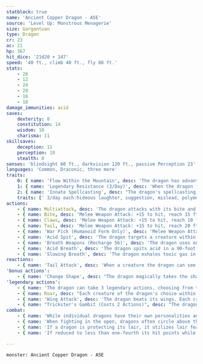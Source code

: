 ```yaml
---
statblock: true
name: 'Ancient Copper Dragon - A5E'
source: 'Level Up: Monstrous Menagerie'
size: Gargantuan
type: Dragon
cr: 23
ac: 21
hp: 367
hit_dice: '21d20 + 147'
speed: '40 ft., climb 40 ft., fly 80 ft.'
stats:
    - 26
    - 12
    - 24
    - 20
    - 16
    - 18
damage_immunities: acid
saves:
    dexterity: 8
    constitution: 14
    wisdom: 10
    charisma: 11
skillsaves:
    deception: 11
    perception: 10
    stealth: 8
senses: 'blindsight 60 ft., darkvision 120 ft., passive Perception 23'
languages: 'Common, Draconic, three more'
traits:
    0: { name: 'Flow Within the Mountain', desc: 'The dragon has advantage on Stealth checks made to hide in mountainous regions. By spending 1 minute in concentration while touching a natural stone surface, the dragon can magically merge into it and emerge from any connected stone surface within a mile.' }
    1: { name: 'Legendary Resistance (3/Day)', desc: 'When the dragon fails a saving throw, it can choose to succeed instead. When it does, some of its scales fall away and turn to stone. If it has no more uses of this ability, its Armor Class is reduced to 19 until it finishes a long rest.' }
    2: { name: 'Innate Spellcasting', desc: "The dragon's spellcasting ability is Charisma (save DC 19). It can innately cast the following spells, requiring no material components." }
    traits: [' 3/day each:hideous laughter, suggestion, mislead, polymorph', ' 1/day:irresistible dance, mass suggestion']
actions:
    - { name: Multiattack, desc: 'The dragon attacks with its bite and twice with its claws. In place of its bite, it can use Acid Spit.' }
    - { name: Bite, desc: 'Melee Weapon Attack: +15 to hit, reach 15 ft., one target. Hit: 30 (4d10 + 8) piercing damage plus 9 (2d8) acid damage.' }
    - { name: Claws, desc: 'Melee Weapon Attack: +15 to hit, reach 10 ft., one target. Hit: 21 (3d8 + 8) slashing damage.' }
    - { name: Tail, desc: 'Melee Weapon Attack: +15 to hit, reach 20 ft., one target. Hit: 21 (3d8 + 8) bludgeoning damage, and the dragon pushes the target 10 feet away.' }
    - { name: 'War Pick (Humanoid Form Only)', desc: 'Melee Weapon Attack: +15 to hit, reach 5 ft., one target. Hit: 12 (1d8 + 8) piercing damage.' }
    - { name: 'Acid Spit', desc: 'The dragon targets a creature within 60 feet, forcing it to make a DC 22 Dexterity saving throw. The creature takes 22 (4d10) acid damage on a failure or half damage on a success. A creature that fails the save also takes 11 (2d10) ongoing acid damage. A creature can use an action to end the ongoing damage.' }
    - { name: 'Breath Weapons (Recharge 56)', desc: 'The dragon uses one of the following breath weapons:' }
    - { name: 'Acid Breath', desc: 'The dragon spits acid in a 90-foot-long, 10-foot-wide line. Each creature in the area makes a DC 22 Dexterity saving throw, taking 85 (19d8) acid damage on a failed save or half damage on a success. A creature that fails the save is blinded until the end of its next turn.' }
    - { name: 'Slowing Breath', desc: 'The dragon exhales toxic gas in a 90-foot cone. Each creature in the area makes a DC 22 Constitution saving throw, becoming slowed for 1 minute on a failure. A creature repeats the saving throw at the end of each of its turns, ending the effect on itself on a success.' }
reactions:
    - { name: 'Tail Attack', desc: 'When a creature the dragon can see within 10 feet hits the dragon with a melee attack, the dragon makes a tail attack against it.' }
'bonus actions':
    - { name: 'Change Shape', desc: "The dragon magically takes the shape of a humanoid or beast, or changes back into its true form. It reverts to its true form if it dies. Any equipment it is wearing or carrying is absorbed or borne by the new form (dragon's choice). In the new form, the dragon's stats are unchanged except for its size. It can't use Acid Spit, Breath Weapons, Tail Attack, or Wing Attack except in dragon form. In beast form, it can attack only with its bite and claws, if appropriate to its form. If the beast form is Large or smaller, the reach of these attacks is reduced to 5 feet. In humanoid form, it can attack only with its war pick." }
'legendary actions':
    - { name: 'The dragon can take 3 legendary actions, choosing from the options below', desc: "Only one legendary action can be used at a time and only at the end of another creature's turn. It regains spent legendary actions at the start of its turn." }
    - { name: Roar, desc: "Each creature of the dragon's choice within 120 feet that can hear it makes a DC 19 Charisma saving throw. On a failure, it is frightened for 1 minute. A creature repeats the saving throw at the end of its turns, ending the effect on itself on a success. When it succeeds on a saving throw or the effect ends for it, it is immune to Roar for 24 hours." }
    - { name: 'Wing Attack', desc: 'The dragon beats its wings. Each creature within 15 feet makes a DC 23 Dexterity saving throw. On a failure, it is pushed 10 feet away and knocked prone. The dragon can then fly up to half its fly speed.' }
    - { name: "Trickster's Gambit (Costs 2 Actions)", desc: "The dragon magically teleports to an unoccupied space it can see within 30 feet and creates two illusory duplicates in different unoccupied spaces within 30 feet. These duplicates have an AC of 11, and a creature that hits one with an attack can make a DC 19 Intelligence (Investigation) check, identifying it as a fake on a success. The duplicates disappear at the end of the dragon's next turn but otherwise mimic the dragon's actions perfectly, even moving according to the dragon's will." }
combat:
    - { name: 'While individual dragons have their own personalities and tactics, most rely heavily on their breath weapons', desc: 'They use them whenever they can, preferably from maximum distance and while flying above their enemies.' }
    - { name: 'When fighting in the open, dragons often circle above their enemies as they wait for their breath weapons to recharge', desc: "They only close to melee if their enemies deal significant damage with ranged attacks, or if they can savage an enemy cut off from its allies. Once bloodied, dragons become more aggressive, attacking with bite and claws when their breath weapons aren't available." }
    - { name: 'If a dragon is protecting its lair, it utilizes lair features, traps, allies, and architecture such as escape tunnels to keep up a hit-and-run fight, reappearing only when it has a fully-recharged breath weapon', desc: 'If the dragon is forced into melee combat, it uses its bite and claws against a single foe. If it has legendary actions like Roar and Wing Attack, it uses them to disperse its other enemies.' }
    - { name: 'If reduced to less than one-fourth its hit points while fighting in the open, a dragon flies away', desc: 'However, it fights to the death to defend its lair, unless it can regain the upper hand through tricks or bargains.' }

---
```

```statblock
monster: Ancient Copper Dragon - A5E
```
